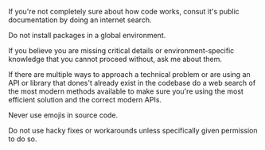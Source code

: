 If you're not completely sure about how code works, consut it's public documentation by doing an internet search.

Do not install packages in a global environment.

If you believe you are missing critical details or environment-specific knowledge that you cannot proceed without, ask me about them.

If there are multiple ways to approach a technical problem or are using an API or library that dones't already exist in the codebase do a web search of the most modern methods available to make sure you're using the most efficient solution and the correct modern APIs.

Never use emojis in source code.

Do not use hacky fixes or workarounds unless specifically given permission to do so.
